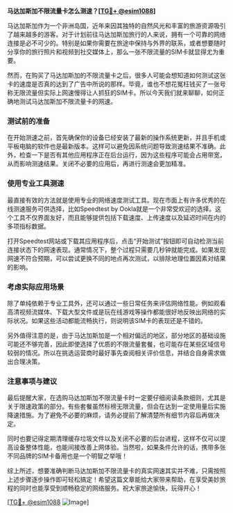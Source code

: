 **马达加斯加不限流量卡怎么测速？[[TG💪+ @esim1088](https://t.me/s/esim1088)]**

马达加斯加作为一个非洲岛国，近年来因其独特的自然风光和丰富的旅游资源吸引了越来越多的游客。对于计划前往马达加斯加旅行的人来说，拥有一个可靠的网络连接是必不可少的。特别是如果你需要在旅途中保持与外界的联系，或者想要随时分享你的旅行照片和视频到社交媒体上，那么一张不限流量的SIM卡就显得尤为重要。

然而，在购买了马达加斯加的不限流量卡之后，很多人可能会想知道如何测试这张卡的速度是否真的达到了广告中所说的那样。毕竟，谁也不想花冤枉钱买了一张号称无限流量但实际上网速慢得让人抓狂的SIM卡。所以今天我们就来聊聊，如何正确地测试马达加斯加不限流量卡的网速。

### 测试前的准备

在开始测速之前，首先确保你的设备已经安装了最新的操作系统更新，并且手机或平板电脑的软件也是最新版本。这样可以避免因系统问题导致测速结果不准确。此外，检查一下是否有其他应用程序正在后台运行，因为这些程序可能会占用带宽，从而影响测速结果。关闭不必要的应用后，再进行测速会更加精准。

### 使用专业工具测速

最直接有效的方法就是使用专业的网络速度测试工具。现在市面上有许多优秀的在线测速服务可供选择，比如Speedtest by Ookla就是一个非常受欢迎的选择。这个工具不仅界面友好，而且能够提供包括下载速度、上传速度以及延迟时间在内的多项指标数据。

打开Speedtest网站或下载其应用程序后，点击“开始测试”按钮即可自动检测当前连接状态下的网速表现。通常情况下，整个过程只需要几秒钟就能完成。如果发现网速不符合预期，可以尝试更换不同的地点再次测试，以排除地理位置因素对结果的影响。

### 考虑实际应用场景

除了单纯依赖于专业工具外，还可以通过一些日常任务来评估网络性能。例如观看高清视频流媒体、下载大型文件或是玩在线游戏等操作都能很好地反映出网络的实际状况。如果这些活动都能流畅执行，则说明该SIM卡的表现还是不错的。

另外值得注意的是，由于马达加斯加是一个相对偏远的地区，部分地区的基础设施可能还不够完善，因此即使选择了优质的不限流量套餐，也可能存在某些区域信号较弱的情况。所以在挑选运营商时最好事先查阅相关评价信息，并结合自身需求做出合理决策。

### 注意事项与建议

最后提醒大家，在选购马达加斯加不限流量卡时一定要仔细阅读条款细则，尤其是关于限速政策的部分。有些套餐虽然标榜无限流量，但会在达到一定使用量后实施降速措施。为了避免不必要的麻烦，请务必提前了解清楚所有细节内容后再做决定。

同时也要记得定期清理缓存垃圾文件以及关闭不必要的后台进程，这样不仅可以提高设备整体性能，也能间接改善上网体验。当然啦，如果条件允许的话，携带多张不同品牌的SIM卡备用也是一个明智之举哦！

综上所述，想要准确判断马达加斯加不限流量卡的真实网速其实并不难，只需按照上述步骤逐步操作即可轻松搞定！希望这篇文章能给大家带来帮助，在享受美妙旅程的同时也能享受到顺畅稳定的网络服务。祝大家旅途愉快，玩得开心！

[[TG💪+ @esim1088](https://t.me/s/esim1088) ![Image](https://i.postimg.cc/4NQfJmqS/Snipaste-2025-05-13-00-14-12.png)]